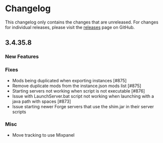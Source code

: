 # Changelog

This changelog only contains the changes that are unreleased. For changes for individual releases, please visit the
[releases](https://github.com/ATLauncher/ATLauncher/releases) page on GitHub.

## 3.4.35.8

### New Features

### Fixes
- Mods being duplicated when exporting instances [#875]
- Remove duplicate mods from the instance.json mods list [#875]
- Starting servers not working when script is not executable [#876]
- Issue with LaunchServer.bat script not working when launching with a java path with spaces [#873]
- Issue starting newer Forge servers that use the shim.jar in their server scripts

### Misc
- Move tracking to use Mixpanel